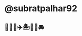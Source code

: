 # @subratpalhar92
## 🧑🏻‍💻✈️🏝️🧗‍♂️🚘


<!---
subratpalhar92/subratpalhar92 is a ✨ special ✨ repository because its `README.md` (this file) appears on your GitHub profile.
You can click the Preview link to take a look at your changes.
--->
